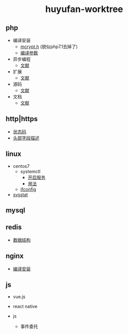 <h1 align="center">huyufan-worktree</h1>

## php
- 编译安装
	- [mcrypt.h][5] (貌似php7.1去掉了)
	- [编译参数][6]
- 异步编程
	- [文献][7]
- 扩展
	- [文献][8]
- 源码
	- [文献][9]
- 文档
	- [文献][10]
## http|https
* [状态码][1]
  <li><a href="https://github.com/huyufan/example-tools/blob/master/https/status.md#http_header_fields">头部字段描述<a></li>

## linux
- centos7
	- systemctl
		+ [开启服务][11]
		+ [用法][12]
	- [ifconfig][13]
- [sysstat][14]

## mysql

## redis
* [数据结构][2]

## nginx
- [编译安装][4]

## js
- vue.js

- react native

- js
	+ 事件委托

[1]: https://github.com/huyufan/example-tools/blob/master/https/status.md
[2]: https://github.com/huyufan/example-tools/blob/master/redis/readme.md
[3]: https://github.com/huyufan/example-tools/blob/master/https/status.md
[4]: https://github.com/huyufan/example-tools/blob/master/nginx/nginx%E7%BC%96%E8%AF%91%E5%AE%89%E8%A3%85/nginx%E7%BC%96%E8%AF%91%E5%AE%89%E8%A3%85.txt
[5]: https://github.com/huyufan/example-tools/blob/master/php/php%E7%BC%96%E8%AF%91%E5%AE%89%E8%A3%85/mcrypt.h.txt
[6]: https://github.com/huyufan/example-tools/blob/master/php/php%E7%BC%96%E8%AF%91%E5%AE%89%E8%A3%85/%E7%BC%96%E8%AF%91%E5%AE%89%E8%A3%85.txt
[7]: https://github.com/huyufan/example-tools/blob/master/php/PHP%E5%BC%82%E6%AD%A5%E7%BC%96%E7%A8%8B/PHP%E5%BC%82%E6%AD%A5%E7%BC%96%E7%A8%8B.txt
[8]: https://github.com/huyufan/example-tools/blob/master/php/php%E6%89%A9%E5%B1%95/%E6%96%87%E6%A1%A3.txt
[9]: https://github.com/huyufan/example-tools/blob/master/php/php%E6%BA%90%E7%A0%81/%E6%BA%90%E7%A0%81%E8%A7%A3%E8%AF%BB.txt
[10]: https://github.com/huyufan/example-tools/blob/master/php/php%E8%B5%84%E6%96%99%E6%96%87%E6%A1%A3/PHP%E9%A5%AD%E7%B1%B3%E7%B2%92.txt
[11]: https://github.com/huyufan/example-tools/blob/master/linux/systemctl/systemctl%E5%BC%80%E5%90%AF%E6%9C%8D%E5%8A%A1.txt
[12]: https://github.com/huyufan/example-tools/blob/master/linux/systemctl/systemctl%E7%94%A8%E6%B3%95.txt
[13]: https://github.com/huyufan/example-tools/blob/master/linux/conteosifconfig.txt
[14]: https://github.com/huyufan/example-tools/tree/master/linux/sysstat
